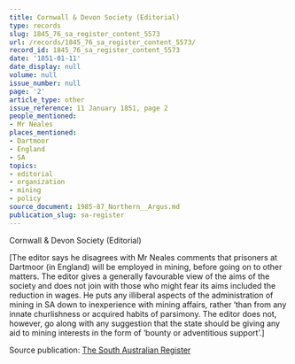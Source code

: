 ```yaml
---
title: Cornwall & Devon Society (Editorial)
type: records
slug: 1845_76_sa_register_content_5573
url: /records/1845_76_sa_register_content_5573/
record_id: 1845_76_sa_register_content_5573
date: '1851-01-11'
date_display: null
volume: null
issue_number: null
page: '2'
article_type: other
issue_reference: 11 January 1851, page 2
people_mentioned:
- Mr Neales
places_mentioned:
- Dartmoor
- England
- SA
topics:
- editorial
- organization
- mining
- policy
source_document: 1985-87_Northern__Argus.md
publication_slug: sa-register
---
```


Cornwall & Devon Society (Editorial)

[The editor says he disagrees with Mr Neales comments that prisoners at Dartmoor (in England) will be employed in mining, before going on to other matters.  The editor gives a generally favourable view of the aims of the society and does not join with those who might fear its aims included the reduction in wages.  He puts any illiberal aspects of the administration of mining in SA down to inexperience with mining affairs, rather ‘than from any innate churlishness or acquired habits of parsimony.  The editor does not, however, go along with any suggestion that the state should be giving any aid to mining interests in the form of ‘bounty or adventitious support’.]

Source publication: [The South Australian Register](/publications/sa-register/)
